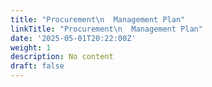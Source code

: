 ```yaml
---
title: "Procurement\n  Management Plan"
linkTitle: "Procurement\n  Management Plan"
date: '2025-05-01T20:22:00Z'
weight: 1
description: No content
draft: false
---
```



